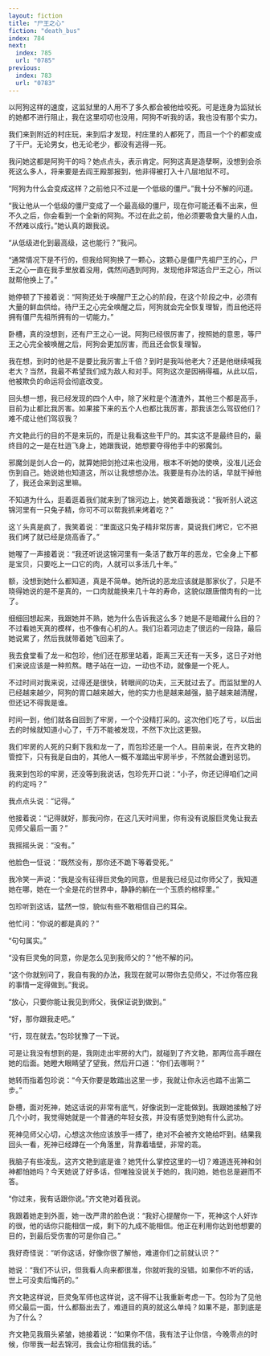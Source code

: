 ```yaml
---
layout: fiction
title: "尸王之心"
fiction: "death_bus"
index: 784
next:
  index: 785
  url: "0785"
previous:
  index: 783
  url: "0783"
---
```

以阿狗这样的速度，这监狱里的人用不了多久都会被他给咬死。可是连身为监狱长的她都不进行阻止，我在这里叨叨也没用，阿狗不听我的话，我也没有那个实力。

我们来到附近的村庄玩，来到后才发现，村庄里的人都死了，而且一个个的都变成了干尸。无论男女，也无论老少，都没有逃得一死。

我问她这都是阿狗干的吗？她点点头，表示肯定。阿狗这真是造孽啊，没想到会杀死这么多人，将来要是去阎王殿那报到，他非得被打入十八层地狱不可。

“阿狗为什么会变成这样？之前他只不过是一个低级的僵尸。”我十分不解的问道。

“我让他从一个低级的僵尸变成了一个最高级的僵尸，现在你可能还看不出来，但不久之后，你会看到一个全新的阿狗。不过在此之前，他必须要吸食大量的人血，不然难以成行。”她认真的跟我说。

“从低级进化到最高级，这也能行？”我问。

“通常情况下是不行的，但我给阿狗换了一颗心，这颗心是僵尸先祖尸王的心，尸王之心一直在我手里放着没用，偶然间遇到阿狗，发现他非常适合尸王之心，所以就帮他换上了。”

她停顿了下接着说：“阿狗还处于唤醒尸王之心的阶段，在这个阶段之中，必须有大量的鲜血供给。待尸王之心完全唤醒之后，阿狗就会完全恢复理智，而且他还将拥有僵尸先祖所拥有的一切能力。”

卧槽，真的没想到，还有尸王之心一说。阿狗已经很厉害了，按照她的意思，等尸王之心完全被唤醒之后，阿狗会更加厉害，而且还会恢复理智。

我在想，到时的他是不是要比我厉害上千倍？到时是我叫他老大？还是他继续喊我老大？当然，我最不希望我们成为敌人和对手。阿狗这次是因祸得福，从此以后，他被欺负的命运将会彻底改变。

回头想一想，我已经发现的四个人中，除了米粒是个渣渣外，其他三个都是高手，目前为止都比我厉害。如果接下来的五个人也都比我厉害，那我该怎么驾驭他们？难不成让他们驾驭我？

齐文艳此行的目的不是来玩的，而是让我看这些干尸的。其实这不是最终目的，最终目的之一是在杜逍飞身上，她跟我说，她想要夺得他手中的邪魔剑。

邪魔剑是剑人合一的，就算她把剑抢过来也没用，根本不听她的使唤，没准儿还会伤到自己。她说她也知道这，所以让我想想办法。我要是有办法的话，早就干掉他了，我还会来到这里嘛。

不知道为什么，逛着逛着我们就来到了锦河边上，她笑着跟我说：“我听别人说这锦河里有一只兔子精，你可不可以帮我抓来烤着吃？”

这丫头真是疯了，我笑着说：“里面这只兔子精非常厉害，莫说我们烤它，它不把我们烤了就已经是烧高香了。”

她喔了一声接着说：“我还听说这锦河里有一条活了数万年的恶龙，它全身上下都是宝贝，只要吃上一口它的肉，人就可以多活几十年。”

额，没想到她什么都知道，真是不简单。她所说的恶龙应该就是那家伙了，只是不晓得她说的是不是真的，一口肉就能换来几十年的寿命，这貌似跟唐僧肉有的一比了。

细细回想起来，我跟她并不熟，她为什么告诉我这么多？她是不是暗藏什么目的？不过看她天真的模样，也不像有心机的人。我们沿着河边走了很远的一段路，最后她说累了，然后我就带着她飞回来了。

我去食堂看了龙一和包珍，他们还在那里站着，距离三天还有一天多，这日子对他们来说应该是一种煎熬。瞎子站在一边，一动也不动，就像是一个死人。

不过时间对我来说，过得还是很快，转眼间的功夫，三天就过去了。而监狱里的人已经越来越少，阿狗的胃口越来越大，他的实力也是越来越强，脑子越来越清醒，但还记不得我是谁。

时间一到，他们就各自回到了牢房，一个个没精打采的。这次他们吃了亏，以后出去的时候就知道小心了，千万不能被发现，不然下次比这更狠。

我们牢房的人死的只剩下我和龙一了，而包珍还是一个人。目前来说，在齐文艳的管控下，只有我是自由的，其他人一概不准踏出牢房半步，不然就会遭到惩罚。

我来到包珍的牢房，还没等到我说话，包珍先开口说：“小子，你还记得咱们之间的约定吗？”

我点点头说：“记得。”

他接着说：“记得就好，那我问你，在这几天时间里，你有没有说服巨灵兔让我去见师父最后一面？”

我摇摇头说：“没有。”

他脸色一怔说：“既然没有，那你还不跪下等着受死。”

我冷笑一声说：“我是没有征得巨灵兔的同意，但是我已经见过你师父了，我知道她在哪，她在一个全是花的世界中，静静的躺在一个玉质的棺椁里。”

包珍听到这话，猛然一惊，貌似有些不敢相信自己的耳朵。

他忙问：“你说的都是真的？”

“句句属实。”

“没有巨灵兔的同意，你是怎么见到我师父的？”他不解的问。

“这个你就别问了，我自有我的办法，我现在就可以带你去见师父，不过你答应我的事情一定得做到。”我说。

“放心，只要你能让我见到师父，我保证说到做到。”

“好，那你跟我走吧。”

“行，现在就去。”包珍犹豫了一下说。

可是让我没有想到的是，我刚走出牢房的大门，就碰到了齐文艳，那两位高手跟在她的后面。她瞪大眼睛望了望我，然后开口道：“你们去哪啊？”

她转而指着包珍说：“今天你要是敢踏出这里一步，我就让你永远也踏不出第二步。”

卧槽，面对死神，她这话说的非常有底气，好像说到一定能做到。我跟她接触了好几个小时，我觉得她就是一个普通的年轻女孩，并没有感觉到她有什么武功。

死神见师父心切，心想这次他应该放手一搏了，绝对不会被齐文艳给吓到。结果我回头一看，死神已经蹲在一个角落里，背靠着墙壁，非常的乖。

我脑子有些凌乱，这齐文艳到底是谁？她凭什么掌控这里的一切？难道连死神和剑神都怕她吗？今天她说了好多话，但唯独没说关于她的，我问她，她也总是避而不答。

“你过来，我有话跟你说。”齐文艳对着我说。

我跟着她走到外面，她一改严肃的脸色说：“我好心提醒你一下，死神这个人奸诈的很，他的话你只能相信一成，剩下的九成不能相信。他正在利用你达到他想要的目的，到最后受伤害的可是你自己。”

我好奇怪说：“听你这话，好像你很了解他，难道你们之前就认识？”

她说：“我们不认识，但我看人向来都很准，你就听我的没错。如果你不听的话，世上可没卖后悔药的。”

齐文艳这样说，巨灵兔军师也这样说，这不得不让我重新考虑一下。包珍为了见他师父最后一面，什么都豁出去了，难道目的真的就这么单纯？如果不是，那到底是为了什么？

齐文艳见我眉头紧皱，她接着说：“如果你不信，我有法子让你信，今晚零点的时候，你带我一起去锦河，我会让你相信我的话。”